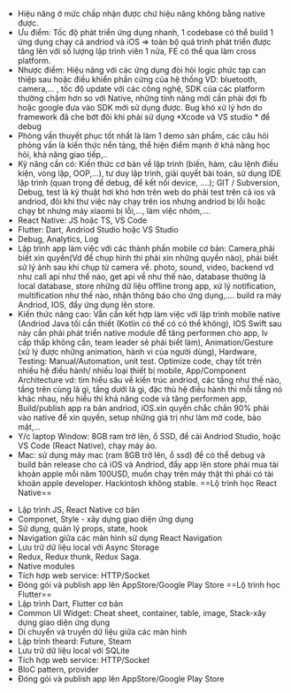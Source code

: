 - Hiệu năng ở mức chấp nhận được chứ hiệu năng không bằng native được.
- Ưu điểm: Tốc độ phát triển ứng dụng nhanh, 1 codebase có thể build 1 ứng dụng chạy cả andriod và iOS => toàn bộ quá trình phát triển được tăng lên với số lượng lập trình viên 1 nửa, FE có thể qua làm cross platform.
- Nhược điểm: Hiệu năng với các ứng dụng đòi hỏi logic phức tạp can thiệp sau hoặc điều khiển phần cứng của hệ thống VD: bluetooth, camera,... , tốc độ update với các công nghệ, SDK của các platform thường chậm hơn so với Native, những tính năng mới cần phải đợi fb hoặc google đưa vào SDK mới sử dụng được. Bug khó xử lý hơn do framework đã che bớt đôi khi phải sử dụng *Xcode và VS studio * để debug
- Phỏng vấn thuyết phục tốt nhất là làm 1 demo sản phẩm, các câu hỏi phỏng vấn là kiến thức nền tảng, thể hiện điểm mạnh ở khả năng học hỏi, khả năng giao tiếp,..
- Kỹ năng cần có: Kiến thức cơ bản về lập trình (biến, hàm, câu lệnh điều kiện, vòng lặp, OOP,...), tư duy lập trình, giải quyết bài toán, sử dụng IDE lập trình (quan trọng để debug, để kết nối device, ....); GIT / Subversion, Debug, test là kỹ thuật hơi khó hơn trên web do phải test trên cả ios và andriod, đôi khi thư việc này chạy trên ios nhưng andriod bị lỗi hoặc chạy bt nhưng máy xiaomi bị lỗi,..., làm việc nhóm,....
- React Native: JS hoặc TS, VS Code
- Flutter: Dart, Andriod Studio hoặc VS Studio
- Debug, Analytics, Log
- Lập trình app làm việc với các thành phần mobile cơ bản: Camera,phải biết xin quyền(Vd để chụp hình thì phải xin những quyền nào), phải biết sử lý ảnh sau khi chụp từ camera về. photo, sound, video, backend vd như call api như thế nào, get api về như thế nào, database thường là local database, store những dữ liệu offline trong app, xử lý notification, multification như thế nào, nhận thông báo cho ứng dụng,.... build ra máy Andriod, IOS, đẩy ứng dụng lên store.
- Kiến thức nâng cao: Vẫn cần kết hợp làm việc với lập trình mobile native (Andriod Java tối cần thiết (Kotlin có thể có có thể không), IOS Swift sau này cần phải phát triển native module để tăng performen cho app, lv cấp thấp không cần, team leader sẽ phải biết làm), Animation/Gesture (xử lý được những animation, hành vi của người dùng), Hardware, Testing: Manual/Automation, unit test. Optimize code, chạy tốt trên nhiều hệ điều hành/ nhiều loại thiết bị mobile, App/Component Architecture vd: tìm hiểu sâu về kiến trúc andriod, các tầng như thế nào, tầng trên cùng là gì, tầng dưới là gì, đặc thù hệ điều hành thì mỗi tầng nó khác nhau, nếu hiểu thì khả năng code và tăng performen app, Build/publish app ra bản andriod, iOS.xin quyền chắc chắn 90% phải vào native để xin quyền, setup những giá trị như làm mờ code, bảo mật,...
- Y/c laptop Window: 8GB ram trở lên, ổ SSD, để cài Andriod Studio, hoặc VS Code (React Native), chạy máy ảo.
- Mac: sử dụng máy mac (ram 8GB trở lên, ổ ssd) để có thể debug và build bản release cho cả iOS và Andriod, đẩy app lên store phải mua tài khoản apple mỗi năm 100USD, muốn chạy trên máy thật thì phải có tài khoản apple developer. Hackintosh không stable.
 ==Lộ trình học React Native==
+ Lập trình JS, React Native cơ bản
+ Componet, Style - xây dựng giao diện ứng dụng
+ Sử dụng, quản lý props, state, hook
+ Navigation giữa các màn hình sử dụng React Navigation
+ Lưu trữ dữ liệu local với Async Storage
+ Redux, Redux thunk, Redux Saga.
+ Native modules
+ Tích hợp web service: HTTP/Socket
+ Đóng gói và publish app lên AppStore/Google Play Store
==Lộ trình học Flutter==
+ Lập trình Dart, Flutter cơ bản
+ Common UI Widget: Cheat sheet, container, table, image, Stack-xây dựng giao diện ứng dụng
+ Di chuyển và truyền dữ liệu giữa các màn hình
+ Lập trình theard: Future, Steam
+ Lưu trữ dữ liệu local với SQLite
+ Tích hợp web service: HTTP/Socket
+ BloC pattern, provider
+ Đóng gói và publish app lên AppStore/Google Play Store